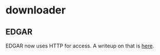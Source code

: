 # downloader

## EDGAR

EDGAR now uses HTTP for access.  A writeup on that is [here](https://www.sec.gov/edgar/searchedgar/accessing-edgar-data.htm).
